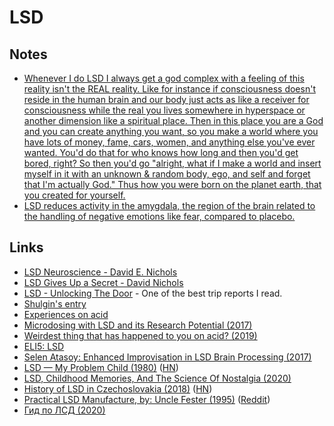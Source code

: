 # LSD

## Notes

* [Whenever I do LSD I always get a god complex with a feeling of this reality isn't the REAL reality. Like for instance if consciousness doesn't reside in the human brain and our body just acts as like a receiver for consciousness while the real you lives somewhere in hyperspace or another dimension like a spiritual place. Then in this place you are a God and you can create anything you want, so you make a world where you have lots of money, fame, cars, women, and anything else you've ever wanted. You'd do that for who knows how long and then you'd get bored, right? So then you'd go "alright, what if I make a world and insert myself in it with an unknown & random body, ego, and self and forget that I'm actually God." Thus how you were born on the planet earth, that you created for yourself.](https://www.reddit.com/r/Drugs/comments/86j4fz/what_are_some_messed_up_realityshattering/)
* [LSD reduces activity in the amygdala, the region of the brain related to the handling of negative emotions like fear, compared to placebo.](http://www.nature.com/tp/journal/v7/n4/full/tp201754a.html)

## Links

* [LSD Neuroscience - David E. Nichols](https://www.youtube.com/watch?v=LbUGRcuA16E)
* [LSD Gives Up a Secret - David Nichols](https://www.youtube.com/watch?v=TxjCSKMbZBA)
* [LSD - Unlocking The Door](https://psychonautwiki.org/wiki/Experience:First_105μg_LSD_-_Unlocking_The_Door) - One of the best trip reports I read.
* [Shulgin's entry](https://erowid.org/library/books_online/tihkal/tihkal26.shtml)
* [Experiences on acid](https://knowingless.com/2017/02/11/experiences-on-acid/)
* [Microdosing with LSD and its Research Potential \(2017\)](https://heffter.org/microdosing-lsd-research-potential/)
* [Weirdest thing that has happened to you on acid? \(2019\)](https://www.reddit.com/r/RationalPsychonaut/comments/dqwqtm/weirdest_thing_that_has_happened_to_you_on_acid/)
* [ELI5: LSD](https://www.reddit.com/r/explainlikeimfive/comments/dymtnq/eli5_lsd/)
* [Selen Atasoy: Enhanced Improvisation in LSD Brain Processing \(2017\)](https://www.youtube.com/watch?v=jKAZCzATmnk)
* [LSD — My Problem Child \(1980\)](https://maps.org/images/pdf/books/lsdmyproblemchild.pdf) \([HN](https://news.ycombinator.com/item?id=21878726)\)
* [LSD, Childhood Memories, And The Science Of Nostalgia \(2020\)](https://medium.com/@psychedelicsaremedicine/lsd-childhood-memories-and-the-science-of-nostalgia-32bebb1fe1e9)
* [History of LSD in Czechoslovakia \(2018\)](https://przekroj.pl/en/society/a-communist-lsd-trip-aleksander-kaczorowski) \([HN](https://news.ycombinator.com/item?id=22208132)\)
* [Practical LSD Manufacture, by: Uncle Fester \(1995\)](https://files.shroomery.org/cms/5841102-practicallsd-UncleFester.pdf) \([Reddit](https://www.reddit.com/r/DrugNerds/comments/gjoayy/practical_lsd_manufacture_by_uncle_fester_full/)\)
* [Гид по ЛСД \(2020\)](https://docs.google.com/document/d/1nCsTtLruccmWqWRZ7CQ1gRZoRYFZODLF9mPmqDz4P70/edit)

